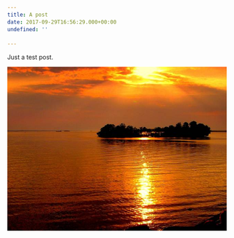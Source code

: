 ```yaml
---
title: A post
date: 2017-09-29T16:56:29.000+00:00
undefined: ''

---
```

Just a test post.

[![](/uploads/2017/09/29/nature-q-c-640-480-2.jpg)](/hello/)